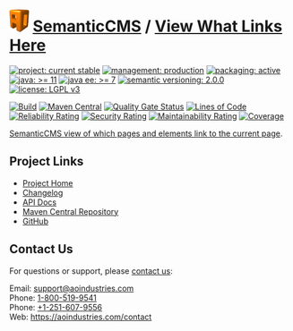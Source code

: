 # [<img src="ao-logo.png" alt="AO Logo" width="35" height="40">](https://github.com/ao-apps) [SemanticCMS](https://github.com/ao-apps/semanticcms) / [View What Links Here](https://github.com/ao-apps/semanticcms-view-what-links-here)

[![project: current stable](https://semanticcms.com/ao-badges/project-current-stable.svg)](https://aoindustries.com/life-cycle#project-current-stable)
[![management: production](https://semanticcms.com/ao-badges/management-production.svg)](https://aoindustries.com/life-cycle#management-production)
[![packaging: active](https://semanticcms.com/ao-badges/packaging-active.svg)](https://aoindustries.com/life-cycle#packaging-active)  
[![java: &gt;= 11](https://semanticcms.com/ao-badges/java-11.svg)](https://docs.oracle.com/en/java/javase/11/docs/api/)
[![java ee: &gt;= 7](https://semanticcms.com/ao-badges/javaee-7.svg)](https://docs.oracle.com/javaee/7/api/)
[![semantic versioning: 2.0.0](https://semanticcms.com/ao-badges/semver-2.0.0.svg)](http://semver.org/spec/v2.0.0.html)
[![license: LGPL v3](https://semanticcms.com/ao-badges/license-lgpl-3.0.svg)](https://www.gnu.org/licenses/lgpl-3.0)

[![Build](https://github.com/ao-apps/semanticcms-view-what-links-here/workflows/Build/badge.svg?branch=master)](https://github.com/ao-apps/semanticcms-view-what-links-here/actions?query=workflow%3ABuild)
[![Maven Central](https://maven-badges.herokuapp.com/maven-central/com.semanticcms/semanticcms-view-what-links-here/badge.svg)](https://maven-badges.herokuapp.com/maven-central/com.semanticcms/semanticcms-view-what-links-here)
[![Quality Gate Status](https://sonarcloud.io/api/project_badges/measure?branch=master&project=com.semanticcms%3Asemanticcms-view-what-links-here&metric=alert_status)](https://sonarcloud.io/dashboard?branch=master&id=com.semanticcms%3Asemanticcms-view-what-links-here)
[![Lines of Code](https://sonarcloud.io/api/project_badges/measure?branch=master&project=com.semanticcms%3Asemanticcms-view-what-links-here&metric=ncloc)](https://sonarcloud.io/component_measures?branch=master&id=com.semanticcms%3Asemanticcms-view-what-links-here&metric=ncloc)  
[![Reliability Rating](https://sonarcloud.io/api/project_badges/measure?branch=master&project=com.semanticcms%3Asemanticcms-view-what-links-here&metric=reliability_rating)](https://sonarcloud.io/component_measures?branch=master&id=com.semanticcms%3Asemanticcms-view-what-links-here&metric=Reliability)
[![Security Rating](https://sonarcloud.io/api/project_badges/measure?branch=master&project=com.semanticcms%3Asemanticcms-view-what-links-here&metric=security_rating)](https://sonarcloud.io/component_measures?branch=master&id=com.semanticcms%3Asemanticcms-view-what-links-here&metric=Security)
[![Maintainability Rating](https://sonarcloud.io/api/project_badges/measure?branch=master&project=com.semanticcms%3Asemanticcms-view-what-links-here&metric=sqale_rating)](https://sonarcloud.io/component_measures?branch=master&id=com.semanticcms%3Asemanticcms-view-what-links-here&metric=Maintainability)
[![Coverage](https://sonarcloud.io/api/project_badges/measure?branch=master&project=com.semanticcms%3Asemanticcms-view-what-links-here&metric=coverage)](https://sonarcloud.io/component_measures?branch=master&id=com.semanticcms%3Asemanticcms-view-what-links-here&metric=Coverage)

[SemanticCMS view of which pages and elements link to the current page](https://github.com/ao-apps/semanticcms-view-what-links-here).

## Project Links
* [Project Home](https://semanticcms.com/view-what-links-here/)
* [Changelog](https://semanticcms.com/view-what-links-here/changelog)
* [API Docs](https://semanticcms.com/view-what-links-here/apidocs/)
* [Maven Central Repository](https://search.maven.org/artifact/com.semanticcms/semanticcms-view-what-links-here)
* [GitHub](https://github.com/ao-apps/semanticcms-view-what-links-here)

## Contact Us
For questions or support, please [contact us](https://aoindustries.com/contact):

Email: [support@aoindustries.com](mailto:support@aoindustries.com)  
Phone: [1-800-519-9541](tel:1-800-519-9541)  
Phone: [+1-251-607-9556](tel:+1-251-607-9556)  
Web: https://aoindustries.com/contact
